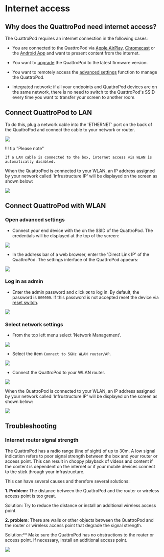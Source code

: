 # Internet access

## Why does the QuattroPod need internet access?

The QuattroPod requires an internet connection in the following cases:

* You are connected to the QuattroPod via [Apple AirPlay](airplay.md), [Chromecast](chromecast.md) or the [Android App](quickstart.md#b-the-quattropod-app-under-android) and want to present content from the internet.

* You want to [upgrade](firmware-upgrade.md) the QuattroPod to the latest firmware version.

* You want to remotely access the [advanced settings](adv.settings.md) function to manage the QuattroPod.
  
* Integrated network: if all your endpoints and QuattroPod devices are on the same network, there is no need to switch to the QuattroPod's SSID every time you want to transfer your screen to another room.

## Connect QuattroPod to LAN

To do this, plug a network cable into the 'ETHERNET' port on the back of the QuattroPod and connect the cable to your network or router.

![](/assets/img/QuattroPod_ports.png)

!!! tip "Please note"
    
	If a LAN cable is connected to the box, internet access via WLAN is automatically disabled.

When the QuattroPod is connected to your WLAN, an IP address assigned by your network called 'Infrustructure IP' will be displayed on the screen as shown below:

![](/assets/img/QuattroPod_IP.png)

## Connect QuattroPod with WLAN

### Open advanced settings

* Connect your end device with the on the SSID of the QuattroPod. The credentials will be displayed at the top of the screen:

![](/assets/img/quattropod.ssid.connect.png)

* In the address bar of a web browser, enter the 'Direct Link IP' of the QuattroPod. The settings interface of the QuattroPod appears:

![](/assets/img/quattropod_directIP.connect.png)

### Log in as admin

* Enter the admin password and click `OK` to log in. By default, the password is `000000`. If this password is not accepted reset the device via [reset switch](reset.md#hardreset).

![](/assets/img/QuattroPod-Login.png)

### Select network settings

* From the top left menu select 'Network Management'.

![](/assets/img/quattropod.select.network.png)

* Select the item `Connect to 5GHz WLAN router/AP`.

![](/assets/img/quattropod.select.connect5ghz.png)

* Connect the QuattroPod to your WLAN router.

![](/assets/img/Wifi_Internet.png)

When the QuattroPod is connected to your WLAN, an IP address assigned by your network called 'Infrustructure IP' will be displayed on the screen as shown below:

![](/assets/img/QuattroPod_IP.png)

## Troubleshooting

### Internet router signal strength

The QuattroPod has a radio range (line of sight) of up to 30m. A low signal indication refers to poor signal strength between the box and your router or access point. This can result in choppy playback of videos and content if the content is dependent on the internet or if your mobile devices connect to the stick through your infrastructure.

This can have several causes and therefore several solutions:

**1. Problem:** The distance between the QuattroPod and the router or wireless access point is too great.

Solution: Try to reduce the distance or install an additional wireless access point.

**2. problem:** There are walls or other objects between the QuattroPod and the router or wireless access point that degrade the signal strength.

Solution:** Make sure the QuattroPod has no obstructions to the router or access point. If necessary, install an additional access point.

![](/assets/img/QP.Internet.Signal.png)